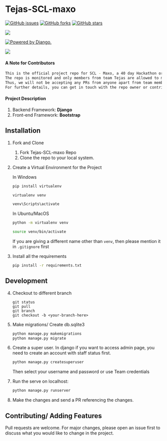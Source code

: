 # Tejas-SCL-maxo
<a href="https://github.com/kan12340987/Tejas-SCL-maxo/issues"><img alt="GitHub issues" src="https://img.shields.io/github/issues/kan12340987/Tejas-SCL-maxo?style=for-the-badge"></a>
<a href="https://github.com/kan12340987/Tejas-SCL-maxo/network"><img alt="GitHub forks" src="https://img.shields.io/github/forks/kan12340987/Tejas-SCL-maxo?style=for-the-badge"></a>
<a href="https://github.com/kan12340987/Tejas-SCL-maxo/stargazers"><img alt="GitHub stars" src="https://img.shields.io/github/stars/kan12340987/Tejas-SCL-maxo?style=for-the-badge"></a>

<img src="https://img.shields.io/badge/python%20-%2314354C.svg?&style=for-the-badge&logo=python&logoColor=white"/>

<a href="http://www.djangoproject.com/"><img src="https://www.djangoproject.com/m/img/badges/djangopowered126x54.gif" border="0" alt="Powered by Django." title="Powered by Django." /></a>

<img src="https://img.shields.io/badge/bootstrap%20-%23563D7C.svg?&style=for-the-badge&logo=bootstrap&logoColor=white"/>


#### A Note for Contributors

```bash
This is the official project repo for SCL - Maxo, a 40 day Hackathon organised by Sushiksha, World Konkani Center.
The repo is monitored and only members from team Tejas are allowed to make changes. 
Thus, we will not be accepting any PRs from anyone apart from team members. 
For further details, you can get in touch with the repo owner or contributors. 
```


#### Project Description

1. Backend Framework: **Django**
2. Front-end Framework: **Bootstrap**

## Installation 

1. Fork and Clone
    <ol>
    <li>Fork Tejas-SCL-maxo Repo</li>
    <li>Clone the repo to your local system.</li>
    </ol>

2. Create a Virtual Environment for the Project

    In Windows
    ```bash
    pip install virtualenv
    ```
    ```bash
    virtualenv venv
    ```
    ```bash
    venv\Scripts\activate
    ```

    In Ubuntu/MacOS
    ```bash
    python -m virtualenv venv
    
    source venv/bin/activate
    ```
   
   If you are giving a different name other than `venv`, then please mention it in `.gitignore` first

3. Install all the requirements

    ```bash
    pip install -r requirements.txt
    ```
## Development

4. Checkout to different branch
     ```git
    git status
    git pull
    git branch
    git checkout -b <your-branch-here>
    ```
   
5. Make migrations/ Create db.sqlite3

    ```bash
    python manage.py makemigrations
    python manage.py migrate
    ```

6. Create a super user.
    In django if you want to access admin page, you need to create an account with staff status first.
    ```djangotemplate
    python manage.py createsuperuser
    ```
   Then select your username and password or use Team credentials
   
7. Run the serve on localhost:
    ```bash
    python manage.py runserver
    ```

8. Make the changes and send a PR referencing the changes.
   

## Contributing/ Adding Features
   Pull requests are welcome. For major changes, please open an issue first to discuss what you would like to change in the project.
